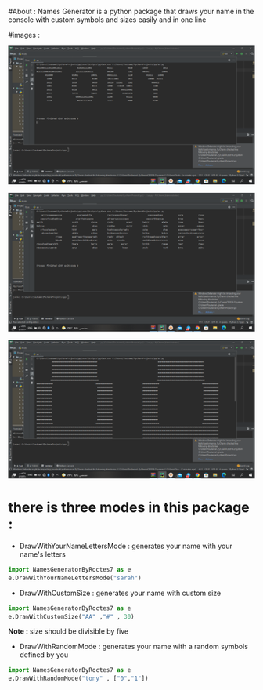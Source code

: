 #About :
Names Generator is a python package that draws your name in the console with custom symbols and sizes easily and in one line

#images :

![image1](https://github.com/AbdulrhmanSayedAli/NamesGenerator/blob/main/images/image_1.png)

![image2](https://github.com/AbdulrhmanSayedAli/NamesGenerator/blob/main/images/image_2.png)

![image3](https://github.com/AbdulrhmanSayedAli/NamesGenerator/blob/main/images/image_3.png)


# there is three modes in this package :

* DrawWithYourNameLettersMode : generates your name with your name's letters


```python
import NamesGeneratorByRoctes7 as e
e.DrawWithYourNameLettersMode("sarah")
```


* DrawWithCustomSize : generates your name with custom size

```python
import NamesGeneratorByRoctes7 as e
e.DrawWithCustomSize("AA" ,"#" , 30)
```
<b> Note : </b> size should be divisible by five

* DrawWithRandomMode : generates your name with a random symbols defined by you

```python
import NamesGeneratorByRoctes7 as e
e.DrawWithRandomMode("tony" , ["0","1"])
```